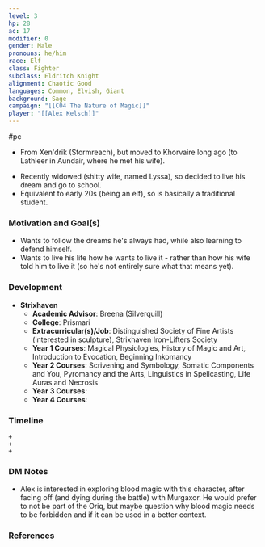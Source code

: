 ```yaml
---
level: 3
hp: 28
ac: 17
modifier: 0
gender: Male
pronouns: he/him
race: Elf
class: Fighter
subclass: Eldritch Knight
alignment: Chaotic Good
languages: Common, Elvish, Giant
background: Sage
campaign: "[[C04 The Nature of Magic]]"
player: "[[Alex Kelsch]]"
---
```

 #pc 

- From Xen'drik (Stormreach), but moved to Khorvaire long ago (to Lathleer in Aundair, where he met his wife).
* Recently widowed (shitty wife, named Lyssa), so decided to live his dream and go to school.
* Equivalent to early 20s (being an elf), so is basically a traditional student.

### Motivation and Goal(s)

- Wants to follow the dreams he's always had, while also learning to defend himself.
- Wants to live his life how he wants to live it - rather than how his wife told him to live it (so he's not entirely sure what that means yet).

### Development

- **Strixhaven**
	- **Academic Advisor**: Breena (Silverquill)
	- **College**: Prismari
	- **Extracurricular(s)/Job**: Distinguished Society of Fine Artists (interested in sculpture), Strixhaven Iron-Lifters Society
	- **Year 1 Courses**: Magical Physiologies, History of Magic and Art, Introduction to Evocation, Beginning Inkomancy
	- **Year 2 Courses**: Scrivening and Symbology, Somatic Components and You, Pyromancy and the Arts, Linguistics in Spellcasting, Life Auras and Necrosis
	- **Year 3 Courses**: 
	- **Year 4 Courses**: 

### Timeline

```timeline
+
+
+
```

### DM Notes

- Alex is interested in exploring blood magic with this character, after facing off (and dying during the battle) with Murgaxor. He would prefer to not be part of the Oriq, but maybe question why blood magic needs to be forbidden and if it can be used in a better context.

### References
